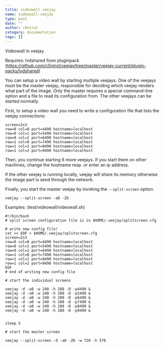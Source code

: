 ```yaml
---
title: videowall veejay
name: videowall-veejay
type: post
date: ""
author: c0ntrol
category: documentation
tags: []
---
```


Videowall in veejay

Requires:  lvdshared from pluginpack (https://github.com/c0ntrol/veejay/tree/master/veejay-current/plugin-packs/lvdshared)

You can setup a video wall by starting multiple veejays. One of the veejays must be the master veejay, responsible for deciding which veejay renders what part of the image. Only the master requires a special command-line option and a file to read its configuration from. The other veejays can be started normally. 

First, to setup a video wall you need to write a configuration file that lists the veejay connections:

    screen=2x3
    row=0 col=0 port=4490 hostname=localhost
    row=0 col=1 port=5490 hostname=localhost
    row=0 col=2 port=6490 hostname=localhost
    row=1 col=0 port=7490 hostname=localhost
    row=1 col=1 port=8490 hostname=localhost
    row=1 col=2 port=9490 hostname=localhost

Then, you continue starting 6 more veejays. If you start them on other machines, change the hostname resp. or enter an ip address.

If the other veejay is running locally, veejay will share its memory otherwise the image part is send through the network.

Finally, you start the master veejay by invoking the `--split-screen` option.

`veejay --split-screen -a0 -Z6`


Examples:
(test/videowall/videowall.sh)

    #!/bin/bash
    # split screen configuration file is in $HOME/.veejay/splitscreen.cfg
    
    # write new config file!
    cat << EOF > $HOME/.veejay/splitscreen.cfg
    screen=2x3
    row=0 col=0 port=4490 hostname=localhost
    row=0 col=1 port=5490 hostname=localhost
    row=0 col=2 port=6490 hostname=localhost
    row=1 col=0 port=7490 hostname=localhost
    row=1 col=1 port=8490 hostname=localhost
    row=1 col=2 port=9490 hostname=localhost
    EOF
    # end of writing new config file

    # start the individual screens

    veejay -d -a0 -w 240 -h 288 -D -p4490 &
    veejay -d -a0 -w 240 -h 288 -D -p5490 &
    veejay -d -a0 -w 240 -h 288 -D -p6490 &
    veejay -d -a0 -w 240 -h 288 -D -p7490 &
    veejay -d -a0 -w 240 -h 288 -D -p8490 &
    veejay -d -a0 -w 240 -h 288 -D -p9490 &


    sleep 5

    # start the master screen

    veejay --split-screen -d -a0 -Z6 -w 720 -h 576

